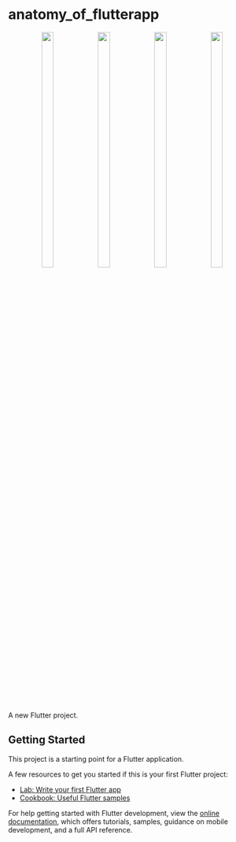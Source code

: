 # anatomy_of_flutterapp

<p align="center"> 
  <img src = "https://github.com/mayuuu05/anatomy_of_flutterapp/assets/149376263/fe8dbe92-c2a0-48c2-bba3-35f26fac98bf " width=22% height=35% >
  <img src = " https://github.com/mayuuu05/anatomy_of_flutterapp/assets/149376263/515124fe-b7d1-441e-9c81-45d435a80abe" width=22% height=35% >
  <img src = "https://github.com/mayuuu05/anatomy_of_flutterapp/assets/149376263/73141b86-507c-45e9-ae7e-493f44778286 " width=22% height=35% >
  <img src = " https://github.com/mayuuu05/anatomy_of_flutterapp/assets/149376263/74d693e3-1cfb-4692-8d76-36b697fccce5" width=22% height=35% >
</p>
A new Flutter project.

## Getting Started

This project is a starting point for a Flutter application.

A few resources to get you started if this is your first Flutter project:

- [Lab: Write your first Flutter app](https://docs.flutter.dev/get-started/codelab)
- [Cookbook: Useful Flutter samples](https://docs.flutter.dev/cookbook)

For help getting started with Flutter development, view the
[online documentation](https://docs.flutter.dev/), which offers tutorials,
samples, guidance on mobile development, and a full API reference.
